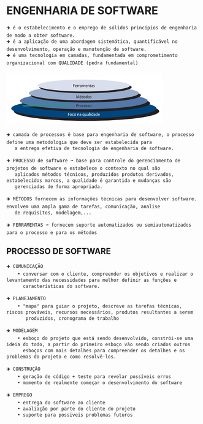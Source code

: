 # ENGENHARIA DE SOFTWARE 

    🡺 é o estabelecimento e o emprego de sólidos princípios de engenharia de modo a obter software.
    🡺 é a aplicação de uma abordagem sistemática, quantificável no desenvolvimento, operação e manutenção de software.
    🡺 é uma tecnologia em camadas, fundamentada em comprometimento organizacional com QUALIDADE (pedra fundamental)

![piramede](https://github.com/vanessacezarn/3_Semestre/blob/main/Engenharia%20e%20Requisitos%20de%20Software/imagens/aula_01/piramede.png)

    🡺 camada de processos é base para engenharia de software, o processo define uma metodologia que deve ser estabelecida para 
       a entrega efetiva de tecnologia de engenharia de software.
       
    🡺 PROCESSO de software ➞ base para controle do gerenciamento de projetos de software e estabelece o contexto no qual são
       aplicados métodos técnicos, produzidos produtos derivados, estabelecidos marcos, a qualidade é garantida e mudanças são
       gerenciadas de forma apropriada. 

    🡺 MÉTODOS fornecem as informações técnicas para desenvolver software. envolvem uma ampla gama de tarefas, comunicação, analise 
       de requisitos, modelagem,...

    🡺 FERRAMENTAS ➞ fornecem suporte automatizados ou semiautomatizados para o processo e para os métodos


## PROCESSO DE SOFTWARE

    🡺 COMUNICAÇÃO 
        • conversar com o cliente, compreender os objetivos e realizar o levantamento das necessidades para melhor definir as funções e 
          características do software.

    🡺 PLANEJAMENTO 
        • "mapa" para guiar o projeto, descreve as tarefas técnicas, riscos prováveis, recursos necessários, produtos resultantes a serem 
           produzidos, cronograma de trabalho

    🡺 MODELAGEM
        • esboço do projeto que está sendo desenvolvido, constrói-se uma ideia do todo, a partir do primeiro esboço vão sendo criados outros
          esboços com mais detalhes para compreender os detalhes e os problemas do projeto e como resolvê-los.

    🡺 CONSTRUÇÃO 
        • geração de código + teste para revelar possíveis erros
        • momento de realmente começar o desenvolvimento do software

    🡺 EMPREGO 
        • entrega do software ao cliente
        • avaliação por parte do cliente do projeto
        • suporte para possiveis problemas futuros

